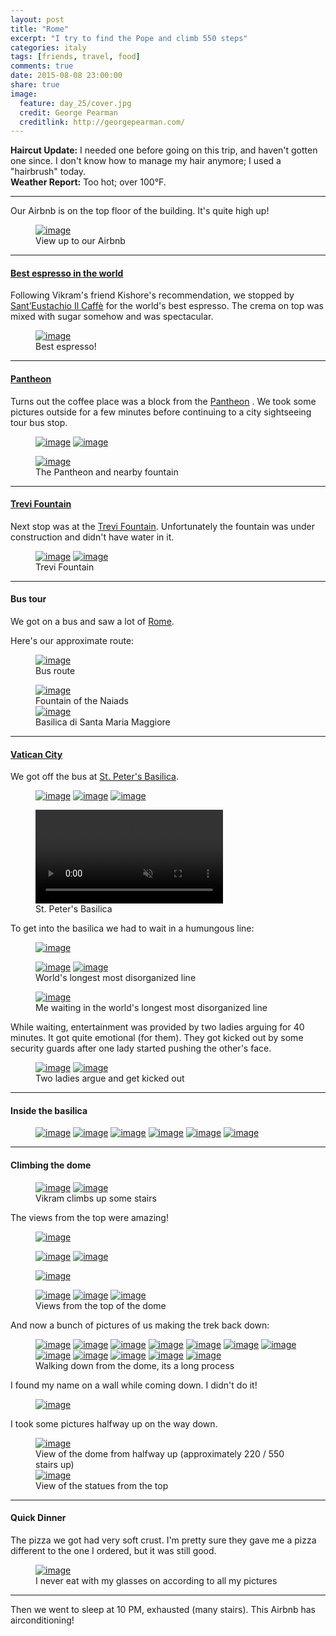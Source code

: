```yaml
---
layout: post
title: "Rome"
excerpt: "I try to find the Pope and climb 550 steps"
categories: italy
tags: [friends, travel, food]
comments: true
date: 2015-08-08 23:00:00
share: true
image:
  feature: day_25/cover.jpg
  credit: George Pearman
  creditlink: http://georgepearman.com/
---
```


__Haircut Update:__ I needed one before going on this trip, and haven't gotten
one since.  I don't know how to manage my hair anymore; I used a "hairbrush"
today.
<br>
__Weather Report:__  Too hot; over 100°F.

---

Our Airbnb is on the top floor of the building.  It's quite high up!

<figure class="full">
    <a href="{{site.url}}/images/day_25/4.jpg" title="View up to our Airbnb"><img src="{{site.url}}/images/day_25/4.jpg" alt="image"></a>
    <figcaption>View up to our Airbnb</figcaption>
</figure>

---

#### [Best espresso in the world](http://www.yelp.com/biz/santeustachio-il-caffè-roma-2)

Following Vikram's friend Kishore's recommendation, we stopped by [Sant’Eustachio Il Caffè](http://www.yelp.com/biz/santeustachio-il-caffè-roma-2) for the world's best espresso.  The crema on top was mixed with sugar somehow and was spectacular.

<figure class="full">
    <a href="{{site.url}}/images/day_25/5.jpg" title="Best espresso in the world"><img src="{{site.url}}/images/day_25/5.jpg" alt="image"></a>
    <figcaption>Best espresso!</figcaption>
</figure>

---

#### [Pantheon](https://en.wikipedia.org/wiki/Pantheon,_Rome)

Turns out the coffee place was a block from the [Pantheon](https://en.wikipedia.org/wiki/Pantheon,_Rome)
.  We took some pictures outside for a few minutes before continuing to a city
sightseeing tour bus stop.

<figure class="half" style="padding-bottom:0px">
    <a href="{{site.url}}/images/day_25/6.jpg" title="Selfie with the Pantheon"><img src="{{site.url}}/images/day_25/6.jpg" alt="image"></a>
    <a href="{{site.url}}/images/day_25/8.jpg" title="The Pantheon"><img src="{{site.url}}/images/day_25/8.jpg" alt="image"></a>
</figure>
<figure class="full" style="padding-top:0px">
    <a href="{{site.url}}/images/day_25/9.jpg" title="Fountain by the Pantheon"><img src="{{site.url}}/images/day_25/9.jpg" alt="image"></a>
    <figcaption>The Pantheon and nearby fountain</figcaption>
</figure>

---

#### [Trevi Fountain](https://en.wikipedia.org/wiki/Trevi_Fountain)

Next stop was at the [Trevi
Fountain](https://en.wikipedia.org/wiki/Trevi_Fountain).  Unfortunately the
fountain was under construction and didn't have water in it.
 

<figure class="full">
    <a href="{{site.url}}/images/day_25/11.jpg" title="Trevi Fountain"><img src="{{site.url}}/images/day_25/11.jpg" alt="image"></a>
    <a href="{{site.url}}/images/day_25/12.jpg" title="Trevi Fountain"><img src="{{site.url}}/images/day_25/12.jpg" alt="image"></a>
    <figcaption>Trevi Fountain</figcaption>
</figure>

---

#### Bus tour

We got on a bus and saw a lot of [Rome](https://en.wikipedia.org/wiki/Rome).

Here's our approximate route:

<figure class="full">
    <a href="{{site.url}}/images/day_25/map.png" title="Bus route"><img src="{{site.url}}/images/day_25/map.png" alt="image"></a>
    <figcaption>Bus route</figcaption>
</figure>

<figure class="full">
    <a href="{{site.url}}/images/day_25/13.jpg" title=""><img src="{{site.url}}/images/day_25/13.jpg" alt="image"></a>
    <figcaption>Fountain of the Naiads</figcaption>
    <a href="{{site.url}}/images/day_25/14.jpg" title="Basilica di Santa Maria Maggiore"><img src="{{site.url}}/images/day_25/14.jpg" alt="image"></a>
    <figcaption>Basilica di Santa Maria Maggiore</figcaption>
</figure>

---

#### [Vatican City](https://en.wikipedia.org/wiki/Vatican_City)

We got off the bus at [St. Peter's Basilica](https://en.wikipedia.org/wiki/St._Peter%27s_Basilica).

<figure class="third" style="padding-bottom:0px">
    <a href="{{site.url}}/images/day_25/17.jpg" title="St. Peter's Basilica"><img src="{{site.url}}/images/day_25/17.jpg" alt="image"></a>
    <a href="{{site.url}}/images/day_25/24.jpg" title="St. Peter's Basilica"><img src="{{site.url}}/images/day_25/24.jpg" alt="image"></a>
    <a href="{{site.url}}/images/day_25/69.jpg" title="St. Peter's Basilica"><img src="{{site.url}}/images/day_25/69.jpg" alt="image"></a>
</figure>
<figure class="full" style="padding-top:0px">
    <video controls loop autoplay muted>
      <source src="{{site.url}}/images/day_25/vatican.mp4">
    </video>
    <figcaption>St. Peter's Basilica</figcaption>
</figure>

To get into the basilica we had to wait in a humungous line:

<figure class="full" style="padding-bottom:0px">
    <a href="{{site.url}}/images/day_25/16.jpg" title="Long line"><img src="{{site.url}}/images/day_25/16.jpg" alt="image"></a>
</figure>
<figure class="half" style="padding-top:0px">
    <a href="{{site.url}}/images/day_25/18.jpg" title="World's longest most disorganized line"><img src="{{site.url}}/images/day_25/18.jpg" alt="image"></a>
    <a href="{{site.url}}/images/day_25/21.jpg" title="World's longest most disorganized line"><img src="{{site.url}}/images/day_25/21.jpg" alt="image"></a>
    <figcaption>World's longest most disorganized line</figcaption>
</figure>

<figure class="full" style="padding-bottom:0px">
    <a href="{{site.url}}/images/day_25/19.jpg" title="Me waiting in line"><img src="{{site.url}}/images/day_25/19.jpg" alt="image"></a>
    <figcaption>Me waiting in the world's longest most disorganized line</figcaption>
</figure>

While waiting, entertainment was provided by two ladies arguing for 40 minutes.
It got quite emotional (for them).  They got kicked out by some security guards
after one lady started pushing the other's face.

<figure class="full">
    <a href="{{site.url}}/images/day_25/22.jpg" title="Two ladies in group of three by the wall argue"><img src="{{site.url}}/images/day_25/22.jpg" alt="image"></a>
    <a href="{{site.url}}/images/day_25/23.jpg" title="Selfie to spy on arguing ladies"><img src="{{site.url}}/images/day_25/23.jpg" alt="image"></a>
    <figcaption>Two ladies argue and get kicked out</figcaption>
</figure>

---

#### Inside the basilica

<figure class="full">
    <a href="{{site.url}}/images/day_25/25.jpg" title="Inside the basilica"><img src="{{site.url}}/images/day_25/25.jpg" alt="image"></a>
    <a href="{{site.url}}/images/day_25/26.jpg" title="The basilica ceiling"><img src="{{site.url}}/images/day_25/26.jpg" alt="image"></a>
    <a href="{{site.url}}/images/day_25/27.jpg" title="Inside the basilica"><img src="{{site.url}}/images/day_25/27.jpg" alt="image"></a>
    <a href="{{site.url}}/images/day_25/28.jpg" title="The basilica ceiling"><img src="{{site.url}}/images/day_25/28.jpg" alt="image"></a>
    <a href="{{site.url}}/images/day_25/30.jpg" title="Inside of the basilica dome"><img src="{{site.url}}/images/day_25/30.jpg" alt="image"></a>
    <a href="{{site.url}}/images/day_25/68.jpg" title="Inside the basilica"><img src="{{site.url}}/images/day_25/68.jpg" alt="image"></a>
    <figcaption></figcaption>
</figure>

---

#### Climbing the dome

<figure class="half">
    <a href="{{site.url}}/images/day_25/31.jpg" title="Vikram climbs up some stairs"><img src="{{site.url}}/images/day_25/31.jpg" alt="image"></a>
    <a href="{{site.url}}/images/day_25/32.jpg" title="Vikram climbs up some stairs"><img src="{{site.url}}/images/day_25/32.jpg" alt="image"></a>
    <figcaption>Vikram climbs up some stairs</figcaption>
</figure>

The views from the top were amazing!

<figure class="full" style="padding-bottom:0px">
    <a href="{{site.url}}/images/day_25/33.jpg" title="View from St. Peter's Basilica Dome"><img src="{{site.url}}/images/day_25/33.jpg" alt="image"></a>
</figure>
<figure class="half" style="padding-bottom:0px;padding-top:0px;">
    <a href="{{site.url}}/images/day_25/36.jpg" title="View from St. Peter's Basilica Dome"><img src="{{site.url}}/images/day_25/36.jpg" alt="image"></a>
    <a href="{{site.url}}/images/day_25/37.jpg" title="View from St. Peter's Basilica Dome"><img src="{{site.url}}/images/day_25/37.jpg" alt="image"></a>
</figure>
<figure class="full" style="padding-bottom:0px;padding-top:0px;">
    <a href="{{site.url}}/images/day_25/39.jpg" title="View from St. Peter's Basilica Dome"><img src="{{site.url}}/images/day_25/39.jpg" alt="image"></a>
</figure>
<figure class="third" style="padding-top:0px;">
    <a href="{{site.url}}/images/day_25/40.jpg" title="View from St. Peter's Basilica Dome"><img src="{{site.url}}/images/day_25/40.jpg" alt="image"></a>
    <a href="{{site.url}}/images/day_25/42.jpg" title="View from St. Peter's Basilica Dome"><img src="{{site.url}}/images/day_25/42.jpg" alt="image"></a>
    <a href="{{site.url}}/images/day_25/44.jpg" title="View from St. Peter's Basilica Dome"><img src="{{site.url}}/images/day_25/44.jpg" alt="image"></a>
    <figcaption>Views from the top of the dome</figcaption>
</figure>

And now a bunch of pictures of us making the trek back down:

<figure class="third">
    <a href="{{site.url}}/images/day_25/46.jpg" title="Vikram going down some stairs"><img src="{{site.url}}/images/day_25/46.jpg" alt="image"></a>
    <a href="{{site.url}}/images/day_25/47.jpg" title="Me going down some stairs"><img src="{{site.url}}/images/day_25/47.jpg" alt="image"></a>
    <a href="{{site.url}}/images/day_25/49.jpg" title="More stairs"><img src="{{site.url}}/images/day_25/49.jpg" alt="image"></a>
    <a href="{{site.url}}/images/day_25/50.jpg" title="Even more stairs"><img src="{{site.url}}/images/day_25/50.jpg" alt="image"></a>
    <a href="{{site.url}}/images/day_25/51.jpg" title="So many stairs"><img src="{{site.url}}/images/day_25/51.jpg" alt="image"></a>
    <a href="{{site.url}}/images/day_25/52.jpg" title="Now some different stairs"><img src="{{site.url}}/images/day_25/52.jpg" alt="image"></a>
    <a href="{{site.url}}/images/day_25/54.jpg" title="Some stairs and Vikram"><img src="{{site.url}}/images/day_25/54.jpg" alt="image"></a>
    <a href="{{site.url}}/images/day_25/55.jpg" title="A spiral staircase"><img src="{{site.url}}/images/day_25/55.jpg" alt="image"></a>
    <a href="{{site.url}}/images/day_25/58.jpg" title="More stairs"><img src="{{site.url}}/images/day_25/58.jpg" alt="image"></a>
    <a href="{{site.url}}/images/day_25/59.jpg" title="A walkway"><img src="{{site.url}}/images/day_25/59.jpg" alt="image"></a>
    <a href="{{site.url}}/images/day_25/62.jpg" title="Some outside stairs"><img src="{{site.url}}/images/day_25/62.jpg" alt="image"></a>
    <a href="{{site.url}}/images/day_25/63.jpg" title="Outside! Only 200 more stairs to go"><img src="{{site.url}}/images/day_25/63.jpg" alt="image"></a>
    <figcaption>Walking down from the dome, its a long process</figcaption>
</figure>

I found my name on a wall while coming down. I didn't do it!

<figure class="full">
    <a href="{{site.url}}/images/day_25/61.jpg" title="George on a wall"><img src="{{site.url}}/images/day_25/61.jpg" alt="image"></a>
</figure>

I took some pictures halfway up on the way down.

<figure class="full">
    <a href="{{site.url}}/images/day_25/64.jpg" title=""><img src="{{site.url}}/images/day_25/64.jpg" alt="image"></a>
    <figcaption>View of the dome from halfway up (approximately 220 / 550 stairs
    up)</figcaption>
    <a href="{{site.url}}/images/day_25/65.jpg" title=""><img src="{{site.url}}/images/day_25/65.jpg" alt="image"></a>
    <figcaption>View of the statues from the top</figcaption>
</figure>

---

#### Quick Dinner

The pizza we got had very soft crust.  I'm pretty sure they gave me a pizza
different to the one I ordered, but it was still good.

<figure class="full">
    <a href="{{site.url}}/images/day_25/70.jpg" title="Pizza for dinner"><img src="{{site.url}}/images/day_25/70.jpg" alt="image"></a>
    <figcaption>I never eat with my glasses on according to all my pictures</figcaption>
</figure>

---

Then we went to sleep at 10 PM, exhausted (many stairs).  This Airbnb has airconditioning!
